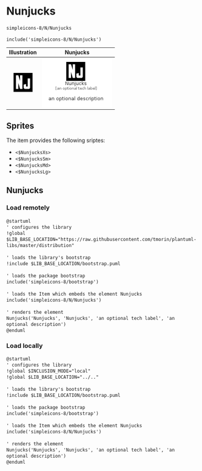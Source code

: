# Nunjucks


```text
simpleicons-8/N/Nunjucks
```

```text
include('simpleicons-8/N/Nunjucks')
```



| Illustration | Nunjucks |
| :---: | :---: |
| ![illustration for Illustration](../../simpleicons-8/N/Nunjucks.png) | ![illustration for Nunjucks](../../simpleicons-8/N/Nunjucks.Local.png) |



## Sprites
The item provides the following sriptes:

- `<$NunjucksXs>`
- `<$NunjucksSm>`
- `<$NunjucksMd>`
- `<$NunjucksLg>`





## Nunjucks

### Load remotely
```plantuml
@startuml
' configures the library
!global $LIB_BASE_LOCATION="https://raw.githubusercontent.com/tmorin/plantuml-libs/master/distribution"

' loads the library's bootstrap
!include $LIB_BASE_LOCATION/bootstrap.puml

' loads the package bootstrap
include('simpleicons-8/bootstrap')

' loads the Item which embeds the element Nunjucks
include('simpleicons-8/N/Nunjucks')

' renders the element
Nunjucks('Nunjucks', 'Nunjucks', 'an optional tech label', 'an optional description')
@enduml
```

### Load locally
```plantuml
@startuml
' configures the library
!global $INCLUSION_MODE="local"
!global $LIB_BASE_LOCATION="../.."

' loads the library's bootstrap
!include $LIB_BASE_LOCATION/bootstrap.puml

' loads the package bootstrap
include('simpleicons-8/bootstrap')

' loads the Item which embeds the element Nunjucks
include('simpleicons-8/N/Nunjucks')

' renders the element
Nunjucks('Nunjucks', 'Nunjucks', 'an optional tech label', 'an optional description')
@enduml
```

